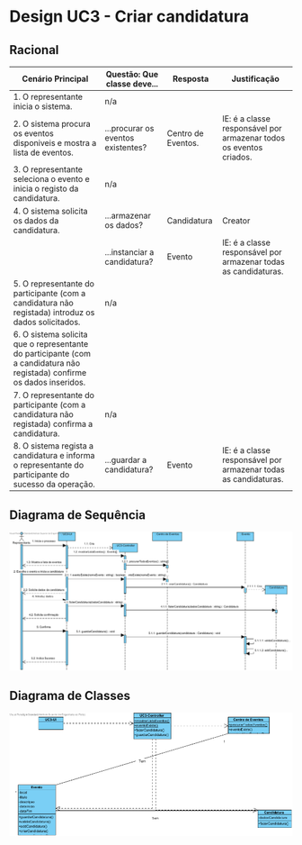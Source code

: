 # Design UC3 - Criar candidatura

## Racional ##

| Cenário Principal                                                                                                                 | Questão: Que classe deve...        | Resposta           | Justificação                                                       |
|-----------------------------------------------------------------------------------------------------------------------------------|------------------------------------|--------------------|--------------------------------------------------------------------|
| 1. O representante inicia o sistema.                                                                                              | n/a                                |                    |                                                                    |
| 2. O sistema procura os eventos disponiveis e mostra a lista de eventos.                                                          | ...procurar os eventos existentes? | Centro de Eventos. | IE: é a classe responsável por armazenar todos os eventos criados. |
| 3. O representante seleciona o evento e inicia o registo da candidatura.                                                          | n/a                                |                    |                                                                    |
| 4. O sistema solicita os dados da candidatura.                                                                                    | ...armazenar os dados?             | Candidatura        | Creator                                                            |
|                                                                                                                                   | ...instanciar a candidatura?       | Evento             | IE: é a classe responsável por armazenar todas as candidaturas.    |
| 5. O representante do participante (com a candidatura não registada) introduz os dados solicitados.                               | n/a                                |                    |                                                                    |
| 6. O sistema solicita que o representante do participante (com a candidatura não registada) confirme os dados inseridos.   |                                     |                    |                                                                    |
| 7. O representante do participante (com a candidatura não registada) confirma a candidatura.                                      | n/a                                |                    |                                                                    |
| 8. O sistema regista a candidatura e informa o representante do participante do sucesso da operação.                              | ...guardar a candidatura?          | Evento             | IE: é a classe responsável por armazenar todas as candidaturas.    |




##	Diagrama de Sequência ##
![UC3-Criar_Candidatura-SD.png](../Imagens/Desing/UC3-Criar_Candidatura-SD.png)


##	Diagrama de Classes ##
![UC3-Criar_Candidatura-ClassDiagram.png](../Imagens/Desing/UC3-Criar_Candidatura-ClassDiagram.png)
